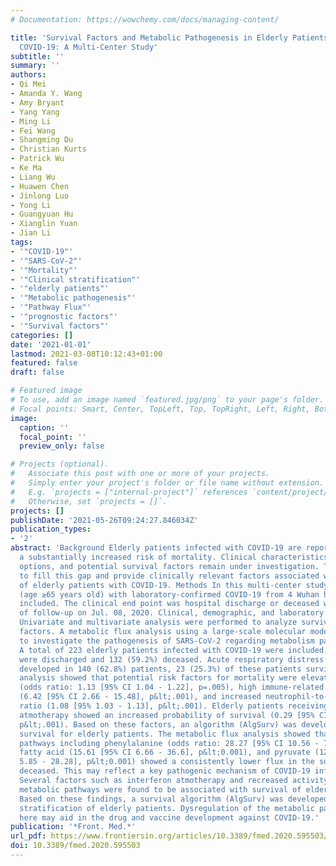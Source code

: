 ```yaml
---
# Documentation: https://wowchemy.com/docs/managing-content/

title: 'Survival Factors and Metabolic Pathogenesis in Elderly Patients (≥65) With
  COVID-19: A Multi-Center Study'
subtitle: ''
summary: ''
authors:
- Qi Mei
- Amanda Y. Wang
- Amy Bryant
- Yang Yang
- Ming Li
- Fei Wang
- Shangming Du
- Christian Kurts
- Patrick Wu
- Ke Ma
- Liang Wu
- Huawen Chen
- Jinlong Luo
- Yong Li
- Guangyuan Hu
- Xianglin Yuan
- Jian Li
tags:
- '"COVID-19"'
- '"SARS-CoV-2"'
- '"Mortality"'
- '"Clinical stratification"'
- '"elderly patients"'
- '"Metabolic pathogenesis"'
- '"Pathway Flux"'
- '"prognostic factors"'
- '"Survival factors"'
categories: []
date: '2021-01-01'
lastmod: 2021-03-08T10:12:43+01:00
featured: false
draft: false

# Featured image
# To use, add an image named `featured.jpg/png` to your page's folder.
# Focal points: Smart, Center, TopLeft, Top, TopRight, Left, Right, BottomLeft, Bottom, BottomRight.
image:
  caption: ''
  focal_point: ''
  preview_only: false

# Projects (optional).
#   Associate this post with one or more of your projects.
#   Simply enter your project's folder or file name without extension.
#   E.g. `projects = ["internal-project"]` references `content/project/deep-learning/index.md`.
#   Otherwise, set `projects = []`.
projects: []
publishDate: '2021-05-26T09:24:27.846034Z'
publication_types:
- '2'
abstract: 'Background Elderly patients infected with COVID-19 are reported to have
  a substantially increased risk of mortality. Clinical characteristics, treatment
  options, and potential survival factors remain under investigation. This study aimed
  to fill this gap and provide clinically relevant factors associated with survival
  of elderly patients with COVID-19. Methods In this multi-center study, elderly patients
  (age ≥65 years old) with laboratory-confirmed COVID-19 from 4 Wuhan hospitals were
  included. The clinical end point was hospital discharge or deceased with last date
  of follow-up on Jul. 08, 2020. Clinical, demographic, and laboratory data were collected.
  Univariate and multivariate analysis were performed to analyze survival and risk
  factors. A metabolic flux analysis using a large-scale molecular model was applied
  to investigate the pathogenesis of SARS-CoV-2 regarding metabolism pathways. Results
  A total of 223 elderly patients infected with COVID-19 were included, 91 (40.8%)
  were discharged and 132 (59.2%) deceased. Acute respiratory distress syndrome (ARDS)
  developed in 140 (62.8%) patients, 23 (25.3%) of these patients survived. Multivariate
  analysis showed that potential risk factors for mortality were elevated D-Dimer
  (odds ratio: 1.13 [95% CI 1.04 - 1.22], p=.005), high immune-related metabolic index
  (6.42 [95% CI 2.66 - 15.48], p&lt;.001), and increased neutrophil-to-lymphocyte
  ratio (1.08 [95% 1.03 - 1.13], p&lt;.001). Elderly patients receiving interferon
  atmotherapy showed an increased probability of survival (0.29 [95% CI 0.17 - 0.51],
  p&lt;.001). Based on these factors, an algorithm (AlgSurv) was developed to predict
  survival for elderly patients. The metabolic flux analysis showed that 12 metabolic
  pathways including phenylalanine (odds ratio: 28.27 [95% CI 10.56 - 75.72], p&lt;0.001),
  fatty acid (15.61 [95% CI 6.66 - 36.6], p&lt;0.001), and pyruvate (12.86 [95% CI
  5.85 - 28.28], p&lt;0.001) showed a consistently lower flux in the survivors versus
  deceased. This may reflect a key pathogenic mechanism of COVID-19 infection. Conclusion
  Several factors such as interferon atmotherapy and recreased activity of specific
  metabolic pathways were found to be associated with survival of elderly patients.
  Based on these findings, a survival algorithm (AlgSurv) was developed for clinical
  stratification of elderly patients. Dysregulation of the metabolic pathways revealed
  here may aid in the drug and vaccine development against COVID-19.'
publication: '*Front. Med.*'
url_pdf: https://www.frontiersin.org/articles/10.3389/fmed.2020.595503/full
doi: 10.3389/fmed.2020.595503
---
```

